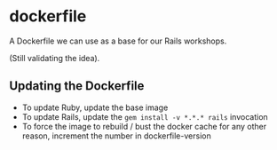 # dockerfile

A Dockerfile we can use as a base for our Rails workshops.

(Still validating the idea).

## Updating the Dockerfile

* To update Ruby, update the base image
* To update Rails, update the `gem install -v *.*.* rails` invocation
* To force the image to rebuild / bust the docker cache for any other reason, increment the number in dockerfile-version
